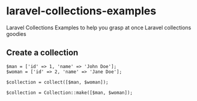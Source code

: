 # laravel-collections-examples
Laravel Collections Examples to help you grasp at once Laravel collections goodies

## Create a collection
    $man = ['id' => 1, 'name' => 'John Doe'];
    $woman = ['id' => 2, 'name' => 'Jane Doe'];
  
    $collection = collect([$man, $woman]);
    
    $collection = Collection::make([$man, $woman]);

